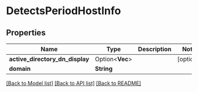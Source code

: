 # DetectsPeriodHostInfo

## Properties

Name | Type | Description | Notes
------------ | ------------- | ------------- | -------------
**active_directory_dn_display** | Option<**Vec<String>**> |  | [optional]
**domain** | **String** |  |

[[Back to Model list]](../README.md#documentation-for-models) [[Back to API list]](../README.md#documentation-for-api-endpoints) [[Back to README]](../README.md)

